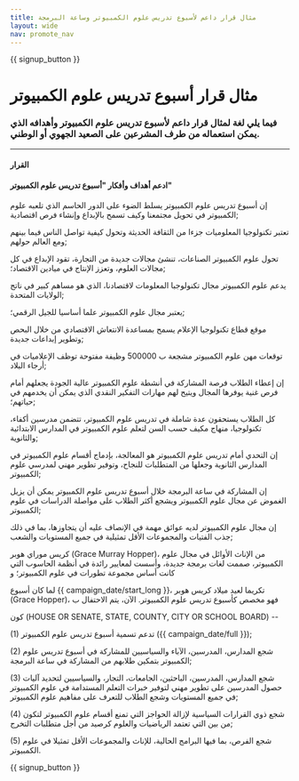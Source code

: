 ```yaml
---
title: مثال قرار داعم لأسبوع تدريس علوم الكمبيوتر وساعة البرمجة
layout: wide
nav: promote_nav
---
```


{{ signup_button }}

# مثال قرار أسبوع تدريس علوم الكمبيوتر

### فيما يلي لغة لمثال قرار داعم لأسبوع تدريس علوم الكمبيوتر وأهدافه الذي يمكن استعماله من طرف المشرعين على الصعيد الجهوي أو الوطني.

* * *

#### **القرار**  


#### ادعم أهداف وأفكار "أسبوع تدريس علوم الكمبيوتر"

إن أسبوع تدريس علوم الكمبيوتر يسلط الضوء على الدور الحاسم الذي تلعبه علوم الكمبيوتر في تحويل مجتمعنا وكيف تسمح بالإبداع وإنشاء فرص اقتصادية;

تعتبر تكنولوجيا المعلوميات جزءا من الثقافة الحديثة وتحول كيفية تواصل الناس فيما بينهم ومع العالم حولهم;

تحول علوم الكمبيوتر الصناعات، تنشئ مجالات جديدة من التجارة، تقود الإبداع في كل مجالات العلوم، وتعزز الإنتاج في ميادين الاقتصاد؛;

يدعم علوم الكمبيوتر مجال تكنولوجبا المعلومات لاقتصادنا، الذي هو مساهم كبير في ناتج الولايات المتحدة;

يعتبر مجال علوم الكمبيوتر علما أساسيا للجيل الرقمي؛;

موقع قطاع تكنولوجيا الإعلام يسمح بمساعدة الانتعاش الاقتصادي من خلال البحص وتطوير إبداعات جديدة;

توقعات مهن علوم الكمبيوتر مشجعة ب 500000 وظيفة مفتوحة توظف الإعلاميات في أرجاء البلاد;

إن إعطاء الطلاب فرصة المشاركة في أنشطة علوم الكمبيوتر عالية الجودة يجعلهم أمام فرص غنية يوفرها المجال ويتيح لهم مهارات التفكير النقدي الذي يمكن أن يخدمهم في حياتهم؛;

كل الطلاب يستحقون عدة شاملة في تدريس علوم الكمبيوتر، تتضمن مدرسين أكفاء، تكنولوجيا، منهاج مكيف حسب السن لتعلم علوم الكمبيوتر في المدارس الابتدائية والثانوية;

إن التحدي أمام تدريس علوم الكمبيوتر هو المعالجة، بإدماج أقسام علوم الكمبيوتر في المدارس الثانوية وجعلها من المتطلبات للنجاح، وتوفير تطوير مهني لمدرسي علوم الكمبيوتر;

إن المشاركة في ساعة البرمجة خلال أسبوع تدريس علوم الكمبيوتر يمكن أن يزيل الغموض عن مجال علوم الكمبيوتر ويشجع أكثر الطلاب على مواصلة الدراسات في علوم الكمبيوتر;

إن مجال علوم الكمبيوتر لديه عوائق مهمة في الإنصاف عليه أن يتجاوزها، بما في ذلك جذب الفتيات والمجموعات الأقل تمثيلية في جميع المستويات والشعب;

كريس موراي هوبر (Grace Murray Hopper)، من الإناث الأوائل في مجال علوم الكمبيوتر، صممت لغات برمجة جديدة، وأسست لمعايير رائدة في أنظمة الحاسوب التي كانت أساس مجموعة تطورات في علوم الكمبيوتر؛ و

لما كان أسبوع {{ campaign_date/start_long }}، تكريما لعيد ميلاد كريس هوبر (Grace Hopper)، فهو مخصص كأسبوع تدريس علوم الكمبيوتر. الآن، يتم الاحتفال ب <br />

كون (HOUSE OR SENATE, STATE, COUNTY, CITY OR SCHOOL BOARD) --

(1) تدعم تسمية أسبوع تدريس علوم الكمبيوتر ({{ campaign_date/full }});

(2) شجع المدارس، المدرسين، الآباء والسياسيين للمشاركة في أسبوع تدريس علوم الكمبيوتر بتمكين طلابهم من المشاركة في ساعة البرمجة;

(3) شجع المدارس، المدرسين، الباحثين، الجامعات، التجار، والسياسيين لتحديد آليات حصول المدرسين على تطوير مهني لتوفير خبرات التعلم المستدامة في علوم الكمبيوتر في جميع المستويات وشجع الطلاب للتعرف على مفاهيم علوم الكمبيوتر;

(4) شجع ذوي القرارات السياسية لإزالة الحواجز التي تمنع أقسام علوم الكمبيوتر لتكون من بين التي تعتمد الرياضيات والعلوم كرصيد من أجل متطلبات التخرج;

(5) شجع الفرص، بما فيها البرامج الحالية، للإناث والمجموعات الأقل تمثيلا في علوم الكمبيوتر.

{{ signup_button }}